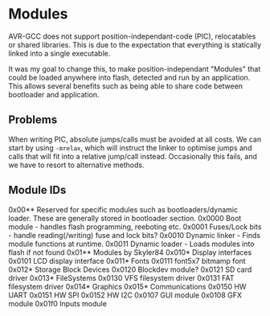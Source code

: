 # Modules

AVR-GCC does not support position-independant-code (PIC), relocatables or shared libraries. 
This is due to the expectation that everything is statically linked into a single executable.

It was my goal to change this, to make position-independant "Modules" that could be loaded anywhere into flash, detected and run by an application. This allows several benefits such as being able to share code between bootloader and application.

## Problems

When writing PIC, absolute jumps/calls must be avoided at all costs. We can start by using `-mrelax`, which will instruct the linker to optimise jumps and calls that will fit into a relative jump/call instead. Occasionally this fails, and we have to resort to alternative methods.

## Module IDs

0x00** Reserved for specific modules such as bootloaders/dynamic loader. These are generally stored in bootloader section.
0x0000 Boot module - handles flash programming, reeboting etc.
0x0001 Fuses/Lock bits - handle reading(/writing) fuse and lock bits?
0x0010 Dynamic linker - Finds module functions at runtime.
0x0011 Dynamic loader - Loads modules into flash if not found
0x01** Modules by Skyler84
0x010* Display interfaces
0x0101 LCD display interface
0x011* Fonts
0x0111 font5x7 bitmamp font
0x012* Storage Block Devices
0x0120 Blockdev module?
0x0121 SD card driver
0x013* FileSystems
0x0130 VFS filesystem driver
0x0131 FAT filesystem driver
0x014* Graphics
0x015* Communications
0x0150 HW UART
0x0151 HW SPI
0x0152 HW I2C
0x0107 GUI module
0x0108 GFX module
0x01f0 Inputs module
